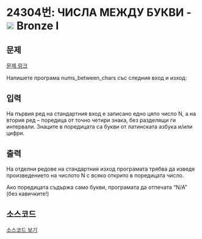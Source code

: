 # 24304번: ЧИСЛА МЕЖДУ БУКВИ - <img src="https://static.solved.ac/tier_small/5.svg" style="height:20px" /> Bronze I

<!-- performance -->

<!-- 문제 제출 후 깃허브에 푸시를 했을 때 제출한 코드의 성능이 입력될 공간입니다.-->

<!-- end -->

## 문제

[문제 링크](https://boj.kr/24304)


<p>Напишете програма nums_between_chars със следния вход и изход:</p>



## 입력


<p>На първия ред на стандартния вход е записано едно цяло число N, а на втория ред – поредица от точно четири знака, без разделящи ги интервали. Знаците в поредицата са букви от латинската азбука и/или цифри.</p>



## 출력


<p>На отделни редове на стандартния изход програмата трябва да изведе произведението на числото N с всяко открито в поредицата число.</p>

<p>Ако поредицата съдържа само букви, програмата да отпечата “N/A” (без кавичките!)</p>



## 소스코드

[소스코드 보기](ЧИСЛА%20МЕЖДУ%20БУКВИ.cpp)